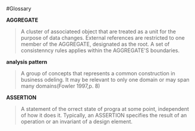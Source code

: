 #Glossary

__AGGREGATE__  
> A cluster of associateed object that are treated as a unit for the purpose of data changes. External references are restricted to one member of the AGGREGATE, designated as the root. A set of consistenncy rules applies within the AGGREGATE'S boundaries.


__analysis pattern__  
> A group of concepts that represents a common construction in business odeling. It may be relevant to only one domain or may span many domains(Fowler 1997,p. 8)


__ASSERTION__  
> A statement of the orrect state of  progra at some point, independent of how it does it. Typically, an ASSERTION specifies the result of an operation or an invariant of a design element.

